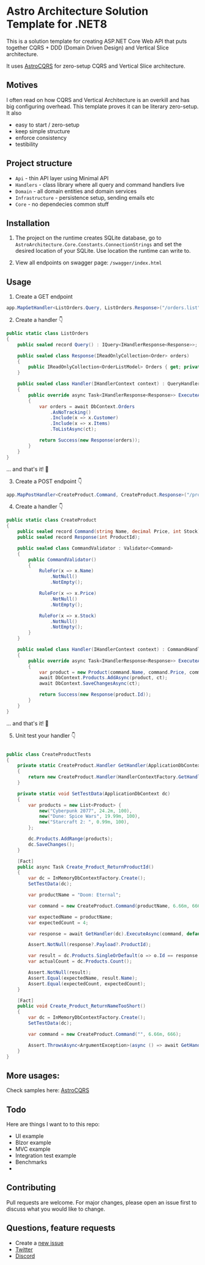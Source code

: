 ﻿# Astro Architecture Solution Template for .NET8

This is a solution template for creating ASP.NET Core Web API that puts together CQRS + DDD (Domain Driven Design) and Vertical Slice architecture.

It uses [AstroCQRS](https://github.com/kedzior-io/astro-cqrs) for zero-setup CQRS and Vertical Slice architecture.

## Motives

I often read on how CQRS and Vertical Architecture is an overkill and has big configuring overhead. This template proves it can be literary zero-setup. It also 

- easy to start / zero-setup
- keep simple structure
- enforce consistency
- testibility
 
## Project structure

- `Api` - thin API layer using Minimal API
- `Handlers` - class library where all query and command handlers live
- `Domain` - all domain entities and domain services
- `Infrastructure` - persistence setup, sending emails etc
- `Core` - no dependecies common stuff

## Installation

1. The project on the runtime creates SQLite database, go to `AstroArchitecture.Core.Constants.ConnectionStrings` and set the desired location of your SQLite. Use location the runtime can write to. 

2. View all endpoints on swagger page: `/swagger/index.html`

## Usage 

1. Create a GET endpoint

```csharp
app.MapGetHandler<ListOrders.Query, ListOrders.Response>("/orders.list");
```

2. Create a handler 👇

```csharp
public static class ListOrders
{
    public sealed record Query() : IQuery<IHandlerResponse<Response>>;

    public sealed class Response(IReadOnlyCollection<Order> orders)
    {
        public IReadOnlyCollection<OrderListModel> Orders { get; private set; } = orders.Select(OrderListModel.Create).ToList();
    }

    public sealed class Handler(IHandlerContext context) : QueryHandler<Query, Response>(context)
    {
        public override async Task<IHandlerResponse<Response>> ExecuteAsync(Query query, CancellationToken ct)
        {
            var orders = await DbContext.Orders
                .AsNoTracking()
                .Include(x => x.Customer)
                .Include(x => x.Items)
                .ToListAsync(ct);

            return Success(new Response(orders));
        }
    }
}
```

... and that's it! 🙌

3. Create a POST endpoint 👇

```csharp
app.MapPostHandler<CreateProduct.Command, CreateProduct.Response>("/products.create");
```

4. Create a handler 👇

```csharp
public static class CreateProduct
{
    public sealed record Command(string Name, decimal Price, int Stock) : ICommand<IHandlerResponse<Response>>;
    public sealed record Response(int ProductId);

    public sealed class CommandValidator : Validator<Command>
    {
        public CommandValidator()
        {
            RuleFor(x => x.Name)
                .NotNull()
                .NotEmpty();

            RuleFor(x => x.Price)
                .NotNull()
                .NotEmpty();

            RuleFor(x => x.Stock)
                .NotNull()
                .NotEmpty();
        }
    }

    public sealed class Handler(IHandlerContext context) : CommandHandler<Command, Response>(context)
    {
        public override async Task<IHandlerResponse<Response>> ExecuteAsync(Command command, CancellationToken ct)
        {
            var product = new Product(command.Name, command.Price, command.Stock);
            await DbContext.Products.AddAsync(product, ct);
            await DbContext.SaveChangesAsync(ct);

            return Success(new Response(product.Id));
        }
    }
}
```

... and that's it! 🙌


5. Unit test your handler 👇

```csharp

public class CreateProductTests
{
    private static CreateProduct.Handler GetHandler(ApplicationDbContext dbContext)
    {
        return new CreateProduct.Handler(HandlerContextFactory.GetHandlerContext(dbContext));
    }

    private static void SetTestData(ApplicationDbContext dc)
    {
        var products = new List<Product> {
            new("Cyberpunk 2077", 24.2m, 100),
            new("Dune: Spice Wars", 19.99m, 100),
            new("Starcraft 2: ", 0.99m, 100),
        };

        dc.Products.AddRange(products);
        dc.SaveChanges();
    }

    [Fact]
    public async Task Create_Product_ReturnProductId()
    {
        var dc = InMemoryDbContextFactory.Create();
        SetTestData(dc);

        var productName = "Doom: Eternal";

        var command = new CreateProduct.Command(productName, 6.66m, 666);

        var expectedName = productName;
        var expectedCount = 4;

        var response = await GetHandler(dc).ExecuteAsync(command, default);

        Assert.NotNull(response?.Payload?.ProductId);

        var result = dc.Products.SingleOrDefault(o => o.Id == response.Payload.ProductId);
        var actualCount = dc.Products.Count();

        Assert.NotNull(result);
        Assert.Equal(expectedName, result.Name);
        Assert.Equal(expectedCount, expectedCount);
    }

    [Fact]
    public void Create_Product_ReturnNameTooShort()
    {
        var dc = InMemoryDbContextFactory.Create();
        SetTestData(dc);

        var command = new CreateProduct.Command("", 6.66m, 666);

        Assert.ThrowsAsync<ArgumentException>(async () => await GetHandler(dc).ExecuteAsync(command, default));
    }
}
```

## More usages:

Check samples here: [AstroCQRS](https://github.com/kedzior-io/astro-cqrs)


## Todo

Here are things I want to to this repo:

- UI example
- Blzor example
- MVC example
- Integration test example
- Benchmarks
- 
## Contributing

Pull requests are welcome. For major changes, please open an issue first to discuss what you would like to change.

## Questions, feature requests

- Create a [new issue](https://github.com/kedzior-io/astro-cqrs/issues/new)
- [Twitter](https://twitter.com/KedziorArtur)
- [Discord](https://discord.gg/j3vmcaZG)
